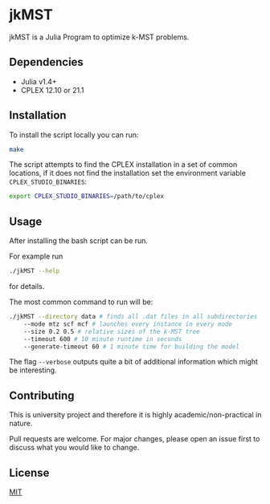 # jkMST

jkMST is a Julia Program to optimize k-MST problems.

## Dependencies

- Julia v1.4+
- CPLEX 12.10 or 21.1

## Installation

To install the script locally you can run:

```bash
make
```
The script attempts to find the CPLEX installation in a set of common locations, if it does not find the installation set the environment variable `CPLEX_STUDIO_BINARIES`:

```bash
export CPLEX_STUDIO_BINARIES=/path/to/cplex
```

## Usage

After installing the bash script can be run.

For example run

```bash
./jkMST --help
```

for details.

The most common command to run will be:

```bash
./jkMST --directory data # finds all .dat files in all subdirectories
    --mode mtz scf mcf # launches every instance in every mode
    --size 0.2 0.5 # relative sizes of the k-MST tree
    --timeout 600 # 10 minute runtime in seconds
    --generate-timeout 60 # 1 minute time for building the model
```

The flag `--verbose` outputs quite a bit of additional information which might be interesting.

## Contributing

This is university project and therefore it is highly academic/non-practical in nature.

Pull requests are welcome. For major changes, please open an issue first to discuss what you would like to change.

## License
[MIT](https://choosealicense.com/licenses/mit/)